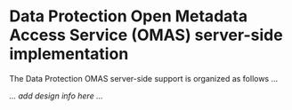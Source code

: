 <!-- SPDX-License-Identifier: CC-BY-4.0 -->
<!-- Copyright Contributors to the ODPi Egeria project. -->

# Data Protection Open Metadata Access Service (OMAS) server-side implementation

The Data Protection OMAS server-side support is organized as follows ...

_... add design info here ..._